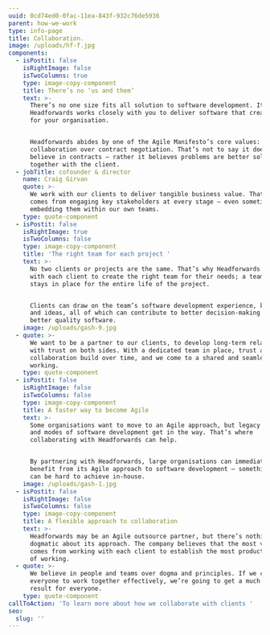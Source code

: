 ```yaml
---
uuid: 0cd74ed0-0fac-11ea-843f-932c76de5936
parent: how-we-work
type: info-page
title: Collaboration.
image: /uploads/hf-f.jpg
components:
  - isPostit: false
    isRightImage: false
    isTwoColumns: true
    type: image-copy-component
    title: There’s no ‘us and them’
    text: >-
      There’s no one size fits all solution to software development. It’s why
      Headforwards works closely with you to deliver software that creates value
      for your organisation. 


      Headforwards abides by one of the Agile Manifesto’s core values: customer
      collaboration over contract negotiation. That’s not to say it doesn’t
      believe in contracts – rather it believes problems are better solved
      together with the client.
  - jobTitle: cofounder & director
    name: Craig Girvan
    quote: >-
      We work with our clients to deliver tangible business value. That only
      comes from engaging key stakeholders at every stage – even sometimes
      embedding them within our own teams.
    type: quote-component
  - isPostit: false
    isRightImage: true
    isTwoColumns: false
    type: image-copy-component
    title: 'The right team for each project '
    text: >-
      No two clients or projects are the same. That’s why Headforwards works
      with each client to create the right team for their needs; a team that
      stays in place for the entire life of the project. 


      Clients can draw on the team’s software development experience, knowledge
      and ideas, all of which can contribute to better decision-making and
      better quality software.
    image: /uploads/gash-9.jpg
  - quote: >-
      We want to be a partner to our clients, to develop long-term relationships
      with trust on both sides. With a dedicated team in place, trust and
      collaboration build over time, and we come to a shared and seamless way of
      working.
    type: quote-component
  - isPostit: false
    isRightImage: false
    isTwoColumns: false
    type: image-copy-component
    title: A faster way to become Agile
    text: >-
      Some organisations want to move to an Agile approach, but legacy processes
      and modes of software development get in the way. That’s where
      collaborating with Headforwards can help.  


      By partnering with Headforwards, large organisations can immediately
      benefit from its Agile approach to software development – something that
      can be hard to achieve in-house.
    image: /uploads/gash-1.jpg
  - isPostit: false
    isRightImage: false
    isTwoColumns: false
    type: image-copy-component
    title: A flexible approach to collaboration
    text: >-
      Headforwards may be an Agile outsource partner, but there’s nothing
      dogmatic about its approach. The company believes that the most value
      comes from working with each client to establish the most productive way
      of working.
  - quote: >-
      We believe in people and teams over dogma and principles. If we can get
      everyone to work together effectively, we’re going to get a much better
      result for everyone.
    type: quote-component
callToAction: 'To learn more about how we collaborate with clients '
seo:
  slug: ''
---
```



